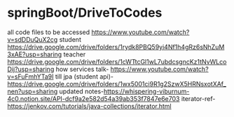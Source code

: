 # springBoot/DriveToCodes
all code files to be accessed
https://www.youtube.com/watch?v=sdDDuQuX2cg
student
https://drive.google.com/drive/folders/1rydk8PBQ59yi4Nf1h4gRz6sNhZuM3xAE?usp=sharing
teacher
https://drive.google.com/drive/folders/1cWTtcGl1wL7ubdcsgncKz1tNvWLcoDij?usp=sharing
how services talk- https://www.youtube.com/watch?v=sFuFmhYTa9I
till jpa (student api)-https://drive.google.com/drive/folders/1wx5001ci9R1g2SzwX5HRNsxotXAf_nen?usp=sharing
updated notes-https://whispering-viburnum-4c0.notion.site/API-dcf9a2e582d54a39ab353f7847e6e703
iterator-ref-https://jenkov.com/tutorials/java-collections/iterator.html


